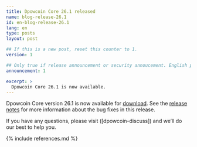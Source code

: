 ```yaml
---
title: Dpowcoin Core 26.1 released
name: blog-release-26.1
id: en-blog-release-26.1
lang: en
type: posts
layout: post

## If this is a new post, reset this counter to 1.
version: 1

## Only true if release announcement or security annoucement. English posts only
announcement: 1

excerpt: >
  Dpowcoin Core 26.1 is now available.
---
```

Dpowcoin Core version 26.1 is now available for [download][download
page].  See the [release notes][] for more information about the
bug fixes in this release.

If you have any questions, please visit 
([dpowcoin-discuss]) and we’ll do our best to help you.

[release notes]: /en/releases/26.1/
[download page]: /en/download

{% include references.md %}
